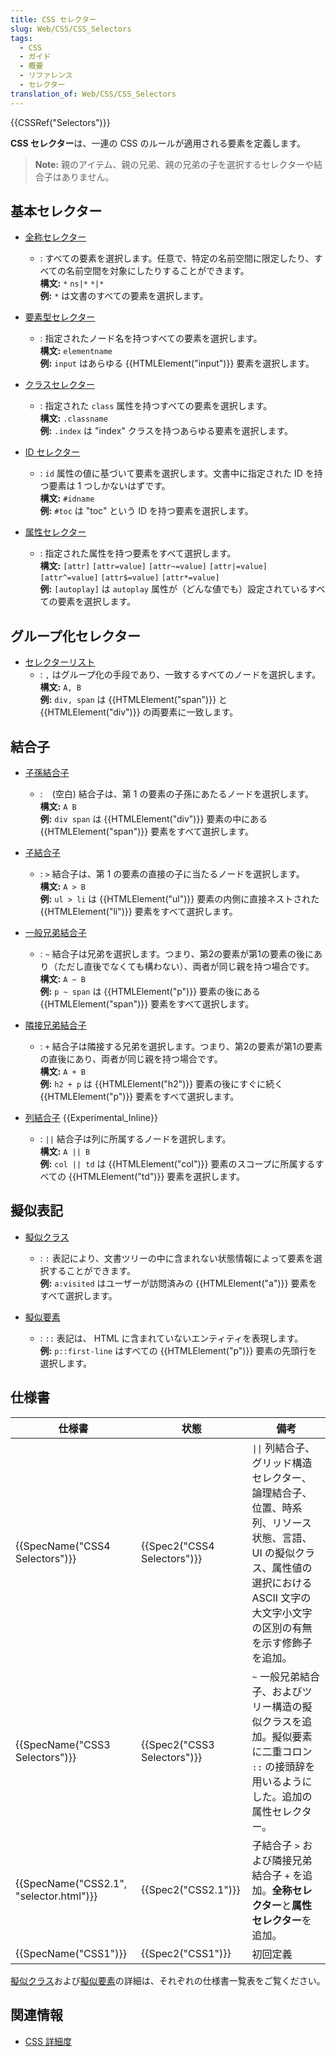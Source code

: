 ```yaml
---
title: CSS セレクター
slug: Web/CSS/CSS_Selectors
tags:
  - CSS
  - ガイド
  - 概要
  - リファレンス
  - セレクター
translation_of: Web/CSS/CSS_Selectors
---
```

{{CSSRef("Selectors")}}

**CSS セレクター**は、一連の CSS のルールが適用される要素を定義します。

> **Note:** 親のアイテム、親の兄弟、親の兄弟の子を選択するセレクターや結合子はありません。

## 基本セレクター

- [全称セレクター](/ja/docs/Web/CSS/Universal_selectors)
  - : すべての要素を選択します。任意で、特定の名前空間に限定したり、すべての名前空間を対象にしたりすることができます。  
    **構文:** `*` `ns|*` `*|*`  
    **例:** `*` は文書のすべての要素を選択します。  

- [要素型セレクター](/ja/docs/Web/CSS/Type_selectors)
  - : 指定されたノード名を持つすべての要素を選択します。  
    **構文:** `elementname`  
    **例:** `input` はあらゆる {{HTMLElement("input")}} 要素を選択します。  

- [クラスセレクター](/ja/docs/Web/CSS/Class_selectors)
  - : 指定された `class` 属性を持つすべての要素を選択します。  
    **構文:** `.classname`  
    **例:** `.index` は "index" クラスを持つあらゆる要素を選択します。  

- [ID セレクター](/ja/docs/Web/CSS/ID_selectors)
  - : `id` 属性の値に基づいて要素を選択します。文書中に指定された ID を持つ要素は 1 つしかないはずです。  
    **構文:** `#idname`  
    **例:** `#toc` は "toc" という ID を持つ要素を選択します。

- [属性セレクター](/ja/docs/Web/CSS/Attribute_selectors)
  - : 指定された属性を持つ要素をすべて選択します。  
    **構文:** `[attr]` `[attr=value]` `[attr~=value]` `[attr|=value]` `[attr^=value]` `[attr$=value]` `[attr*=value]`  
    **例:** `[autoplay]` は `autoplay` 属性が（どんな値でも）設定されているすべての要素を選択します。

## グループ化セレクター

- [セレクターリスト](/ja/docs/Web/CSS/Selector_list)
  - : `,` はグループ化の手段であり、一致するすべてのノードを選択します。  
    **構文:** `A, B`  
    **例:** `div, span` は {{HTMLElement("span")}} と {{HTMLElement("div")}} の両要素に一致します。  

## 結合子

- [子孫結合子](/ja/docs/Web/CSS/Descendant_combinator)
  - : ` ` (空白) 結合子は、第 1 の要素の子孫にあたるノードを選択します。  
    **構文:** `A B`  
    **例:** `div span` は {{HTMLElement("div")}} 要素の中にある {{HTMLElement("span")}} 要素をすべて選択します。  

- [子結合子](/ja/docs/Web/CSS/Child_combinator)
  - : `>` 結合子は、第 1 の要素の直接の子に当たるノードを選択します。  
    **構文:** `A > B`  
    **例:** `ul > li` は {{HTMLElement("ul")}} 要素の内側に直接ネストされた {{HTMLElement("li")}} 要素をすべて選択します。  

- [一般兄弟結合子](/ja/docs/Web/CSS/General_sibling_combinator)
  - : `~` 結合子は兄弟を選択します。つまり、第2の要素が第1の要素の後にあり（ただし直後でなくても構わない）、両者が同じ親を持つ場合です。  
    **構文:** `A ~ B`  
    **例:** `p ~ span` は {{HTMLElement("p")}} 要素の後にある {{HTMLElement("span")}} 要素をすべて選択します。  

- [隣接兄弟結合子](/ja/docs/Web/CSS/Adjacent_sibling_combinator)
  - : `+` 結合子は隣接する兄弟を選択します。つまり、第2の要素が第1の要素の直後にあり、両者が同じ親を持つ場合です。  
    **構文:** `A + B`  
    **例:** `h2 + p` は {{HTMLElement("h2")}} 要素の後にすぐに続く {{HTMLElement("p")}} 要素をすべて選択します。  

- [列結合子](/ja/docs/Web/CSS/Column_combinator) {{Experimental_Inline}}
  - : `||` 結合子は列に所属するノードを選択します。  
    **構文:** `A || B`  
    **例:** `col || td` は {{HTMLElement("col")}} 要素のスコープに所属するすべての {{HTMLElement("td")}} 要素を選択します。  

## 擬似表記

- [擬似クラス](/ja/docs/Web/CSS/Pseudo-classes)
  - : `:` 表記により、文書ツリーの中に含まれない状態情報によって要素を選択することができます。  
    **例:** `a:visited` はユーザーが訪問済みの {{HTMLElement("a")}} 要素をすべて選択します。

- [擬似要素](/ja/docs/Web/CSS/Pseudo-elements)
  - : `::` 表記は、 HTML に含まれていないエンティティを表現します。  
    **例:** `p::first-line` はすべての {{HTMLElement("p")}} 要素の先頭行を選択します。

## 仕様書

| 仕様書                                        | 状態                               | 備考                                                                                                                                                                                                                                             |
| ---------------------------------------------------- | ------------------------------------ | --------------------------------------------------------------------------------------------------------------------------------------------------------------------------------------------------------------------------------------------------- |
| {{SpecName("CSS4 Selectors")}}             | {{Spec2("CSS4 Selectors")}} | `\|\|` 列結合子、グリッド構造セレクター、論理結合子、位置、時系列、リソース状態、言語、 UI の擬似クラス、属性値の選択における ASCII 文字の大文字小文字の区別の有無を示す修飾子を追加。 |
| {{SpecName("CSS3 Selectors")}}             | {{Spec2("CSS3 Selectors")}} | `~` 一般兄弟結合子、およびツリー構造の擬似クラスを追加。擬似要素に二重コロン `::` の接頭辞を用いるようにした。追加の属性セレクター。                                                                                    |
| {{SpecName("CSS2.1", "selector.html")}} | {{Spec2("CSS2.1")}}             | 子結合子 `>` および隣接兄弟結合子 `+` を追加。**全称セレクター**と**属性セレクター**を追加。                                                                                                                                      |
| {{SpecName("CSS1")}}                         | {{Spec2("CSS1")}}             | 初回定義                                                                                                                                                                                                                                 |

[擬似クラス](/ja/docs/Web/CSS/Pseudo-classes#仕様書)および[擬似要素](/ja/docs/Web/CSS/Pseudo-elements#仕様書)の詳細は、それぞれの仕様書一覧表をご覧ください。

## 関連情報

- [CSS 詳細度](/ja/docs/Web/CSS/Specificity)
